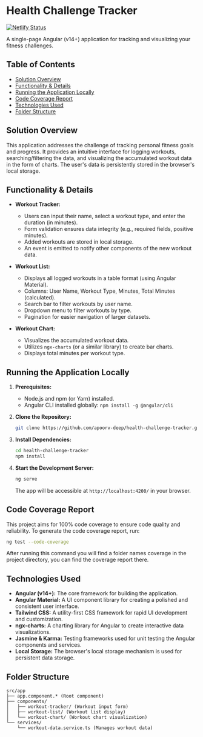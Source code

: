 # Health Challenge Tracker
[![Netlify Status](https://api.netlify.com/api/v1/badges/1bd225b7-56d3-410e-afdd-c73108f9c5d3/deploy-status)](https://app.netlify.com/sites/fyle-health-challenge-tracker/deploys)

A single-page Angular (v14+) application for tracking and visualizing your fitness challenges.

## Table of Contents

- [Solution Overview](#solution-overview)
- [Functionality & Details](#functionality--details)
- [Running the Application Locally](#running-the-application-locally)
- [Code Coverage Report](#code-coverage-report)
- [Technologies Used](#technologies-used)
- [Folder Structure](#folder-structure)

## Solution Overview

This application addresses the challenge of tracking personal fitness goals and progress. It provides an intuitive interface for logging workouts, searching/filtering the data, and visualizing the accumulated workout data in the form of charts. The user's data is persistently stored in the browser's local storage.

## Functionality & Details

- **Workout Tracker:**
    - Users can input their name, select a workout type, and enter the duration (in minutes).
    - Form validation ensures data integrity (e.g., required fields, positive minutes).
    - Added workouts are stored in local storage.
    - An event is emitted to notify other components of the new workout data.

- **Workout List:**
    - Displays all logged workouts in a table format (using Angular Material).
    - Columns: User Name, Workout Type, Minutes, Total Minutes (calculated).
    - Search bar to filter workouts by user name.
    - Dropdown menu to filter workouts by type.
    - Pagination for easier navigation of larger datasets.

- **Workout Chart:**
    - Visualizes the accumulated workout data.
    - Utilizes `ngx-charts` (or a similar library) to create bar charts.
    - Displays total minutes per workout type.

## Running the Application Locally

1.  **Prerequisites:**
    - Node.js and npm (or Yarn) installed.
    - Angular CLI installed globally: `npm install -g @angular/cli`

2.  **Clone the Repository:**
    ```bash
    git clone https://github.com/apoorv-deep/health-challenge-tracker.git
    ```

3.  **Install Dependencies:**
    ```bash
    cd health-challenge-tracker
    npm install
    ```

4.  **Start the Development Server:**
    ```bash
    ng serve
    ```

    The app will be accessible at `http://localhost:4200/` in your browser.

## Code Coverage Report

This project aims for 100% code coverage to ensure code quality and reliability. To generate the code coverage report, run:

```bash
ng test --code-coverage
```

After running this command you will find a folder names coverage in the project directory, you can find the coverage report there.

## Technologies Used

- **Angular (v14+):**  The core framework for building the application.
- **Angular Material:**  A UI component library for creating a polished and consistent user interface.
- **Tailwind CSS:** A utility-first CSS framework for rapid UI development and customization.
- **ngx-charts:** A charting library for Angular to create interactive data visualizations.
- **Jasmine & Karma:**  Testing frameworks used for unit testing the Angular components and services.
- **Local Storage:** The browser's local storage mechanism is used for persistent data storage.

## Folder Structure

    src/app
    ├── app.component.* (Root component)
    ├── components/
    │   ├── workout-tracker/ (Workout input form)
    │   ├── workout-list/ (Workout list display)
    │   └── workout-chart/ (Workout chart visualization)
    └── services/
        └── workout-data.service.ts (Manages workout data)

